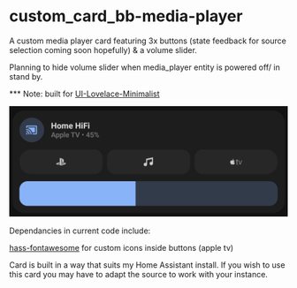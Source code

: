 # custom_card_bb-media-player
 A custom media player card featuring 3x buttons (state feedback for source selection coming soon hopefully) & a volume slider.
 
 Planning to hide volume slider when media_player entity is powered off/ in stand by.
 
 *** Note: built for [UI-Lovelace-Minimalist](https://github.com/UI-Lovelace-Minimalist/UI)

![Screenshot](preview.png)


Dependancies in current code include:

[hass-fontawesome](https://github.com/thomasloven/hass-fontawesome) for custom icons inside buttons (apple tv)

Card is built in a way that suits my Home Assistant install. If you wish to use this card you may have to adapt the source to work with your instance.
